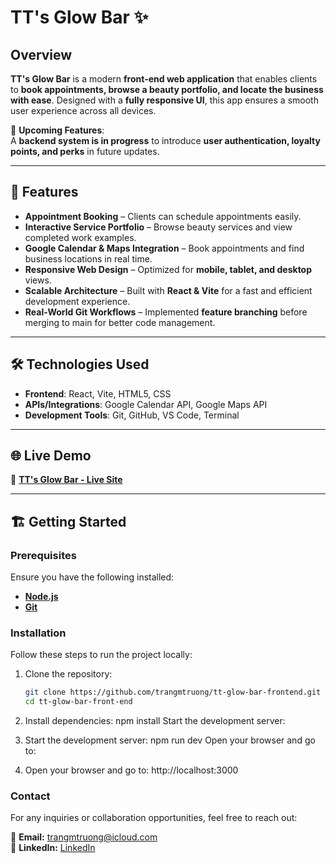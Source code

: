 # TT's Glow Bar ✨

## Overview

**TT's Glow Bar** is a modern **front-end web application** that enables clients to **book appointments, browse a beauty portfolio, and locate the business with ease**. Designed with a **fully responsive UI**, this app ensures a smooth user experience across all devices.

🚀 **Upcoming Features**:  
A **backend system is in progress** to introduce **user authentication, loyalty points, and perks** in future updates.

---

## 🚀 Features

- **Appointment Booking** – Clients can schedule appointments easily.
- **Interactive Service Portfolio** – Browse beauty services and view completed work examples.
- **Google Calendar & Maps Integration** – Book appointments and find business locations in real time.
- **Responsive Web Design** – Optimized for **mobile, tablet, and desktop** views.
- **Scalable Architecture** – Built with **React & Vite** for a fast and efficient development experience.
- **Real-World Git Workflows** – Implemented **feature branching** before merging to main for better code management.

---

## 🛠 Technologies Used

- **Frontend**: React, Vite, HTML5, CSS
- **APIs/Integrations**: Google Calendar API, Google Maps API
- **Development Tools**: Git, GitHub, VS Code, Terminal

---

## 🌐 Live Demo

🔗 **[TT's Glow Bar - Live Site](https://trangmtruong.github.io/tt-glow-bar-frontend/)**

---

## 🏗️ Getting Started

### **Prerequisites**

Ensure you have the following installed:

- **[Node.js](https://nodejs.org/)**
- **[Git](https://git-scm.com/)**

### **Installation**

Follow these steps to run the project locally:

1. Clone the repository:

   ```bash
   git clone https://github.com/trangmtruong/tt-glow-bar-frontend.git
   cd tt-glow-bar-front-end
   ```

2. Install dependencies:
   npm install
   Start the development server:

3. Start the development server:
   npm run dev
   Open your browser and go to:

4. Open your browser and go to:
   http://localhost:3000

### **Contact**

For any inquiries or collaboration opportunities, feel free to reach out:

📧 **Email:** [trangmtruong@icloud.com](mailto:trangmtruong@icloud.com)  
💼 **LinkedIn:** [LinkedIn](https://www.linkedin.com/in/trangmtruong/)
